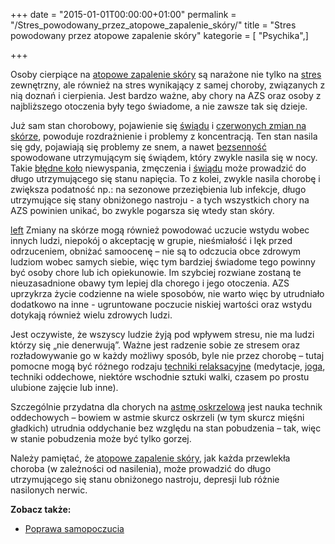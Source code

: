 +++
date = "2015-01-01T00:00:00+01:00"
permalink = "/Stres_powodowany_przez_atopowe_zapalenie_skóry/"
title = "Stres powodowany przez atopowe zapalenie skóry"
kategorie = [ "Psychika",]

+++

Osoby cierpiące na [atopowe zapalenie skóry](/atopedia/atopowe_zapalenie_skóry "wikilink") są narażone nie tylko na [stres](/atopedia/stres "wikilink") zewnętrzny, ale również na stres wynikający z samej choroby, związanych z nią doznań i cierpienia. Jest bardzo ważne, aby chory na AZS oraz osoby z najbliższego otoczenia były tego świadome, a nie zawsze tak się dzieje.

Już sam stan chorobowy, pojawienie się [świądu](/atopedia/świąd "wikilink") i [czerwonych zmian na skórze](/atopedia/zaczerwienienie_skóry "wikilink"), powoduje rozdrażnienie i problemy z koncentracją. Ten stan nasila się gdy, pojawiają się problemy ze snem, a nawet [bezsenność](/atopedia/bezsenność "wikilink") spowodowane utrzymującym się świądem, który zwykle nasila się w nocy. Takie [błędne koło](/atopedia/efekt_błędnego_koła "wikilink") niewyspania, zmęczenia i [świądu](/atopedia/świąd "wikilink") może prowadzić do długo utrzymującego się stanu napięcia. To z kolei, zwykle nasila chorobę i zwiększa podatność np.: na sezonowe przeziębienia lub infekcje, długo utrzymujące się stany obniżonego nastroju - a tych wszystkich chory na AZS powinien unikać, bo zwykle pogarsza się wtedy stan skóry.

[left](/Grafika:niesmialosc.png "wikilink") Zmiany na skórze mogą również powodować uczucie wstydu wobec innych ludzi, niepokój o akceptację w grupie, nieśmiałość i lęk przed odrzuceniem, obniżać samoocenę – nie są to odczucia obce zdrowym ludziom wobec samych siebie, więc tym bardziej świadome tego powinny być osoby chore lub ich opiekunowie. Im szybciej rozwiane zostaną te nieuzasadnione obawy tym lepiej dla chorego i jego otoczenia. AZS uprzykrza życie codzienne na wiele sposobów, nie warto więc by utrudniało dodatkowo na inne - ugruntowane poczucie niskiej wartości oraz wstydu dotykają również wielu zdrowych ludzi.

Jest oczywiste, że wszyscy ludzie żyją pod wpływem stresu, nie ma ludzi którzy się „nie denerwują”. Ważne jest radzenie sobie ze stresem oraz rozładowywanie go w każdy możliwy sposób, byle nie przez chorobę – tutaj pomocne mogą być różnego rodzaju [techniki relaksacyjne](/atopedia/Techniki_relaksacyjne "wikilink") (medytacje, [joga](http://pl.wikipedia.org/wiki/Joga), techniki oddechowe, niektóre wschodnie sztuki walki, czasem po prostu ulubione zajęcie lub inne).

Szczególnie przydatna dla chorych na [astmę oskrzelową](/atopedia/astma_oskrzelowa "wikilink") jest nauka technik oddechowych – bowiem w astmie skurcz oskrzeli (w tym skurcz mięśni gładkich) utrudnia oddychanie bez względu na stan pobudzenia – tak, więc w stanie pobudzenia może być tylko gorzej.

Należy pamiętać, że [atopowe zapalenie skóry](/atopedia/atopowe_zapalenie_skóry "wikilink"), jak każda przewlekła choroba (w zależności od nasilenia), może prowadzić do długo utrzymującego się stanu obniżonego nastroju, depresji lub różnie nasilonych nerwic.

**Zobacz także:**

-   [Poprawa samopoczucia](/atopedia/Poprawa_samopoczucia "wikilink")
